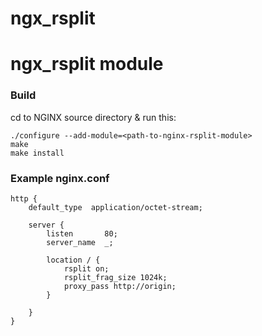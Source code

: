 ngx_rsplit
==========

# ngx_rsplit module

### Build

cd to NGINX source directory & run this:

    ./configure --add-module=<path-to-nginx-rsplit-module>
    make
    make install

### Example nginx.conf


    http {
        default_type  application/octet-stream;

        server {
            listen       80;
            server_name  _;

            location / {
                rsplit on;
                rsplit_frag_size 1024k;
                proxy_pass http://origin;
            }

        }
    }
